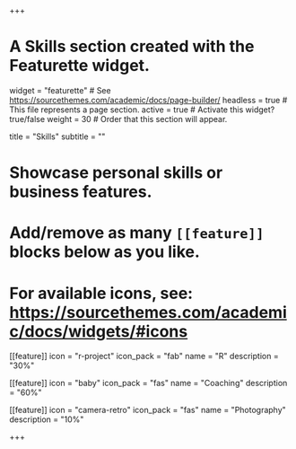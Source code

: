 +++
# A Skills section created with the Featurette widget.
widget = "featurette"  # See https://sourcethemes.com/academic/docs/page-builder/
headless = true  # This file represents a page section.
active = true  # Activate this widget? true/false
weight = 30  # Order that this section will appear.

title = "Skills"
subtitle = ""

# Showcase personal skills or business features.
# 
# Add/remove as many `[[feature]]` blocks below as you like.
# 
# For available icons, see: https://sourcethemes.com/academic/docs/widgets/#icons

[[feature]]
  icon = "r-project"
  icon_pack = "fab"
  name = "R"
  description = "30%"
  
[[feature]]
  icon = "baby"
  icon_pack = "fas"
  name = "Coaching"
  description = "60%"  
  
[[feature]]
  icon = "camera-retro"
  icon_pack = "fas"
  name = "Photography"
  description = "10%"

+++
